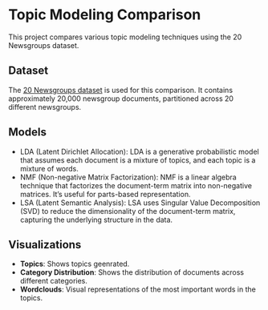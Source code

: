 # Topic Modeling Comparison

This project compares various topic modeling techniques using the 20 Newsgroups dataset.

## Dataset

The [20 Newsgroups dataset](https://scikit-learn.org/0.19/datasets/twenty_newsgroups.html) is used for this comparison. It contains approximately 20,000 newsgroup documents, partitioned across 20 different newsgroups.

## Models

- LDA (Latent Dirichlet Allocation): LDA is a generative probabilistic model that assumes each document is a mixture of topics, and each topic is a mixture of words.
- NMF (Non-negative Matrix Factorization): NMF is a linear algebra technique that factorizes the document-term matrix into non-negative matrices. It’s useful for parts-based representation.
- LSA (Latent Semantic Analysis): LSA uses Singular Value Decomposition (SVD) to reduce the dimensionality of the document-term matrix, capturing the underlying structure in the data.

## Visualizations

- **Topics**: Shows topics geenrated.
- **Category Distribution**: Shows the distribution of documents across different categories.
- **Wordclouds**: Visual representations of the most important words in the topics.
